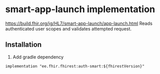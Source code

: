 # smart-app-launch implementation
https://build.fhir.org/ig/HL7/smart-app-launch/app-launch.html
Reads authenticated user scopes and validates attempted request.

## Installation
1. Add gradle dependency
```
implementation "ee.fhir.fhirest:auth-smart:${fhirestVersion}"
```

